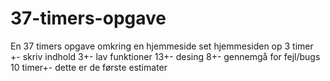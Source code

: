 # 37-timers-opgave
En 37 timers opgave omkring en hjemmeside 
set hjemmesiden op 3 timer +-
skriv indhold 3+-
lav funktioner 13+-
desing 8+-
gennemgå for fejl/bugs 10 timer+-
dette er de første estimater
